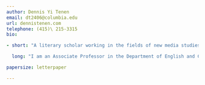 ```yaml
---
author: Dennis Yi Tenen
email: dt2406@columbia.edu
url: dennistenen.com
telephone: (415)\ 215-3315
bio:

- short: "A literary scholar working in the fields of new media studies and the digital humanities."

  long: "I am an Associate Professor in the Department of English and Comparative Literature, Columbia University. A former software engineer at Microsoft and currently faculty associate at Columbia's Data Science Institute, I am the author of *Plain Text: The Poetics of Computation* (Stanford University Press, 2017). My second book explores the automation of literary labor and the rise of creative artificial intelligence. My research appears on the pages of *Amodern*, *boundary2*, *Computational Culture*, *Modernism/modernity*, and *New Literary History* on topics that include narratology, the sociology of literature, media history, and literary theory. I am a co-founder of Columbia's Group for Experimental Methods in Humanistic Research, a research collective whose work has received numerous awards, major grants, and recognition from the press in *The New York Times*, *Fast Company*, *Der Spiegel*, and *Le Monde*."

papersize: letterpaper

---
```

